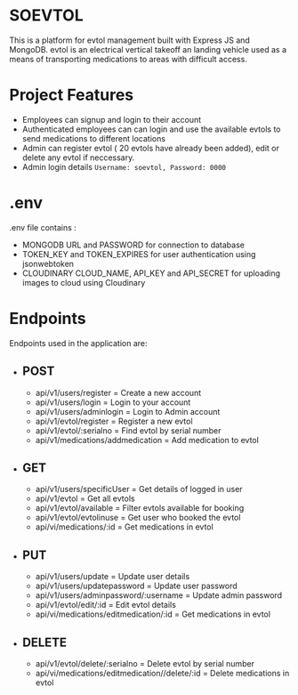 # SOEVTOL
This is a platform for evtol management built with Express JS and MongoDB.
evtol is an electrical vertical takeoff an landing vehicle used as a means of transporting medications to areas with difficult access.

# Project Features
* Employees can signup and login to their account
* Authenticated employees can can login and use the available evtols to send medications to different locations
* Admin can register evtol ( 20 evtols have already been added), edit or delete any evtol if neccessary.
* Admin login details `Username: soevtol, Password: 0000`

# .env
.env file contains :
* MONGODB URL and PASSWORD for connection to database
* TOKEN_KEY and TOKEN_EXPIRES for user authentication using jsonwebtoken
* CLOUDINARY CLOUD_NAME, API_KEY and API_SECRET for uploading images to cloud using Cloudinary

# Endpoints
Endpoints used in the application are:

* ## POST
  * api/v1/users/register = Create a new account
  * api/v1/users/login = Login to your account
  * api/v1/users/adminlogin = Login to Admin account
  * api/v1/evtol/register = Register a new evtol
  * api/v1/evtol/:serialno = Find evtol by serial number
  * api/v1/medications/addmedication = Add medication to evtol
  
* ## GET
  * api/v1/users/specificUser = Get details of logged in user
  * api/v1/evtol = Get all evtols
  * api/v1/evtol/available = Filter evtols available for booking
  * api/v1/evtol/evtolinuse = Get user who booked the evtol
  * api/vi/medications/:id = Get medications in evtol
  
* ## PUT
  * api/v1/users/update = Update user details
  * api/v1/users/updatepassword = Update user password
  * api/v1/users/adminpassword/:username = Update admin password
  * api/v1/evtol/edit/:id = Edit evtol details
  * api/vi/medications/editmedication/:id = Get medications in evtol
  
* ## DELETE
  * api/v1/evtol/delete/:serialno = Delete evtol by serial number
  * api/vi/medications/editmedication//delete/:id = Delete medications in evtol
